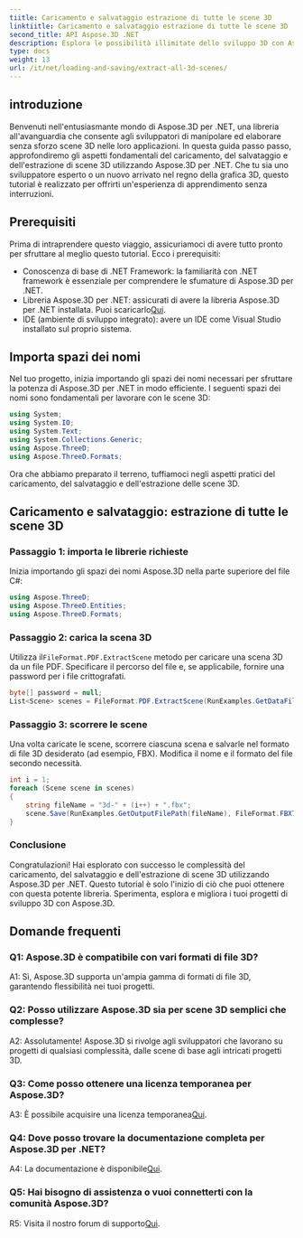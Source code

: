 ```yaml
---
tiitle: Caricamento e salvataggio estrazione di tutte le scene 3D
linktiitle: Caricamento e salvataggio estrazione di tutte le scene 3D
second_title: API Aspose.3D .NET
description: Esplora le possibilità illimitate dello sviluppo 3D con Aspose.3D per .NET. Carica, salva ed estrai scene senza sforzo.
type: docs
weight: 13
url: /it/net/loading-and-saving/extract-all-3d-scenes/
---
```

## introduzione

Benvenuti nell'entusiasmante mondo di Aspose.3D per .NET, una libreria all'avanguardia che consente agli sviluppatori di manipolare ed elaborare senza sforzo scene 3D nelle loro applicazioni. In questa guida passo passo, approfondiremo gli aspetti fondamentali del caricamento, del salvataggio e dell'estrazione di scene 3D utilizzando Aspose.3D per .NET. Che tu sia uno sviluppatore esperto o un nuovo arrivato nel regno della grafica 3D, questo tutorial è realizzato per offrirti un'esperienza di apprendimento senza interruzioni.

## Prerequisiti

Prima di intraprendere questo viaggio, assicuriamoci di avere tutto pronto per sfruttare al meglio questo tutorial. Ecco i prerequisiti:

- Conoscenza di base di .NET Framework: la familiarità con .NET framework è essenziale per comprendere le sfumature di Aspose.3D per .NET.
-  Libreria Aspose.3D per .NET: assicurati di avere la libreria Aspose.3D per .NET installata. Puoi scaricarlo[Qui](https://releases.aspose.com/3d/net/).
- IDE (ambiente di sviluppo integrato): avere un IDE come Visual Studio installato sul proprio sistema.

## Importa spazi dei nomi

Nel tuo progetto, inizia importando gli spazi dei nomi necessari per sfruttare la potenza di Aspose.3D per .NET in modo efficiente. I seguenti spazi dei nomi sono fondamentali per lavorare con le scene 3D:

```csharp
using System;
using System.IO;
using System.Text;
using System.Collections.Generic;
using Aspose.ThreeD;
using Aspose.ThreeD.Formats;
```

Ora che abbiamo preparato il terreno, tuffiamoci negli aspetti pratici del caricamento, del salvataggio e dell'estrazione delle scene 3D.

## Caricamento e salvataggio: estrazione di tutte le scene 3D

### Passaggio 1: importa le librerie richieste

Inizia importando gli spazi dei nomi Aspose.3D nella parte superiore del file C#:

```csharp
using Aspose.ThreeD;
using Aspose.ThreeD.Entities;
using Aspose.ThreeD.Formats;
```

### Passaggio 2: carica la scena 3D

 Utilizza il`FileFormat.PDF.ExtractScene` metodo per caricare una scena 3D da un file PDF. Specificare il percorso del file e, se applicabile, fornire una password per i file crittografati.

```csharp
byte[] password = null;
List<Scene> scenes = FileFormat.PDF.ExtractScene(RunExamples.GetDataFilePath("House_Design.pdf"), password);
```

### Passaggio 3: scorrere le scene

Una volta caricate le scene, scorrere ciascuna scena e salvarle nel formato di file 3D desiderato (ad esempio, FBX). Modifica il nome e il formato del file secondo necessità.

```csharp
int i = 1;
foreach (Scene scene in scenes)
{
    string fileName = "3d-" + (i++) + ".fbx";
    scene.Save(RunExamples.GetOutputFilePath(fileName), FileFormat.FBX7400ASCII);
}
```

### Conclusione

Congratulazioni! Hai esplorato con successo le complessità del caricamento, del salvataggio e dell'estrazione di scene 3D utilizzando Aspose.3D per .NET. Questo tutorial è solo l'inizio di ciò che puoi ottenere con questa potente libreria. Sperimenta, esplora e migliora i tuoi progetti di sviluppo 3D con Aspose.3D.

## Domande frequenti

### Q1: Aspose.3D è compatibile con vari formati di file 3D?

A1: Sì, Aspose.3D supporta un'ampia gamma di formati di file 3D, garantendo flessibilità nei tuoi progetti.

### Q2: Posso utilizzare Aspose.3D sia per scene 3D semplici che complesse?

A2: Assolutamente! Aspose.3D si rivolge agli sviluppatori che lavorano su progetti di qualsiasi complessità, dalle scene di base agli intricati progetti 3D.

### Q3: Come posso ottenere una licenza temporanea per Aspose.3D?

 A3: È possibile acquisire una licenza temporanea[Qui](https://purchase.aspose.com/temporary-license/).

### Q4: Dove posso trovare la documentazione completa per Aspose.3D per .NET?

 A4: La documentazione è disponibile[Qui](https://reference.aspose.com/3d/net/).

### Q5: Hai bisogno di assistenza o vuoi connetterti con la comunità Aspose.3D?

 R5: Visita il nostro forum di supporto[Qui](https://forum.aspose.com/c/3d/18).
